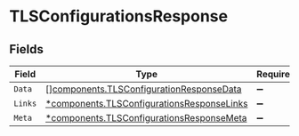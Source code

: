 # TLSConfigurationsResponse


## Fields

| Field                                                                                                   | Type                                                                                                    | Required                                                                                                | Description                                                                                             |
| ------------------------------------------------------------------------------------------------------- | ------------------------------------------------------------------------------------------------------- | ------------------------------------------------------------------------------------------------------- | ------------------------------------------------------------------------------------------------------- |
| `Data`                                                                                                  | [][components.TLSConfigurationResponseData](../../models/components/tlsconfigurationresponsedata.md)    | :heavy_minus_sign:                                                                                      | N/A                                                                                                     |
| `Links`                                                                                                 | [*components.TLSConfigurationsResponseLinks](../../models/components/tlsconfigurationsresponselinks.md) | :heavy_minus_sign:                                                                                      | N/A                                                                                                     |
| `Meta`                                                                                                  | [*components.TLSConfigurationsResponseMeta](../../models/components/tlsconfigurationsresponsemeta.md)   | :heavy_minus_sign:                                                                                      | N/A                                                                                                     |